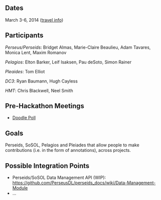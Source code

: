 ## Dates

March 3-6, 2014 ([travel info](http://sites.tufts.edu/perseids/march-hackathon-named-entity-annotation/))

## Participants

_Perseus/Perseids_: Bridget Almas, Marie-Claire Beaulieu, Adam Tavares, Monica Lent, Maxim Romanov

_Pelagios_: Elton Barker, Leif Isaksen, Pau deSoto, Simon Rainer

_Pleaides_: Tom Elliot

_DC3_: Ryan Baumann, Hugh Cayless

_HMT_: Chris Blackwell, Neel Smith

## Pre-Hackathon Meetings

* [Doodle Poll](http://doodle.com/bs72sicawgs3k7qw)

## Goals

Perseids, SoSOL, Pelagios and Pleiades that allow people to make contributions (i.e. in the form of annotations), across projects. 


## Possible Integration Points

* Perseids/SoSOL Data Management API (WIP): https://github.com/PerseusDL/perseids_docs/wiki/Data-Management-Module
* ...
